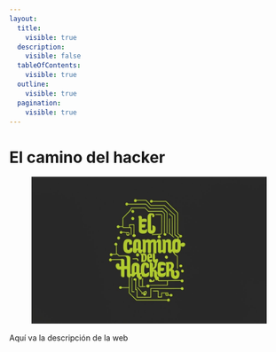 ```yaml
---
layout:
  title:
    visible: true
  description:
    visible: false
  tableOfContents:
    visible: true
  outline:
    visible: true
  pagination:
    visible: true
---
```


# El camino del hacker

<figure><img src=".gitbook/assets/logo.jpg" alt=""><figcaption></figcaption></figure>

Aquí va la descripción de la web
